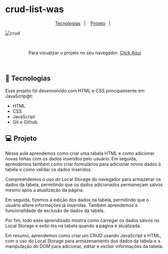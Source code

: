 # crud-list-was

<p align="center">
  <a href="#-tecnologias">Tecnologias</a>&nbsp;&nbsp;&nbsp;|&nbsp;&nbsp;&nbsp;
  <a href="#-projeto">Projeto</a>&nbsp;&nbsp;&nbsp;|&nbsp;&nbsp;&nbsp;
</p>

![crud](https://user-images.githubusercontent.com/50848988/230682884-dda93349-bcd3-4972-ad6b-dbdf42917515.gif)

<br>

<p align="center"> Para visualizar o projeto no seu navegador:
  <a href="https://todo-list-was.netlify.app/" target="_blank"> Click Aqui <a/>
</p>

<br>

## 🚀 Tecnologias

Esse projeto foi desenvolvido com HTML e CSS principalmente em JavaScrip@t:

- HTML
- CSS
- JavaScript
- Git e Github

## 💻 Projeto

Nessa aula aprendemos como criar uma tabela HTML e como adicionar novas linhas com os dados inseridos pelo usuário.
Em seguida, aprendemos também como criar formulários para adicionar novos dados à tabela e como validar os dados inseridos.

Compreendemos o uso do Local Storage do navegador para armazenar os dados da tabela, permitindo que os dados adicionados 
permaneçam salvos mesmo após a atualização da página.

Em seguida, fizemos a edição dos dados na tabela, permitindo que o usuário altere informações já inseridas.
Também aprendemos a funcionalidade de exclusão de dados da tabela.

Por fim, todo esse aprendizado mostra como carregar os dados salvos no Local Storage e exibi-los na tabela quando a página é atualizada.

Em resumo, aprendemos como criar um CRUD usando JavaScript e HTML, com o uso do Local Storage para armazenamento
dos dados da tabela e a manipulação do DOM para adicionar, editar e excluir informações da tabela.

